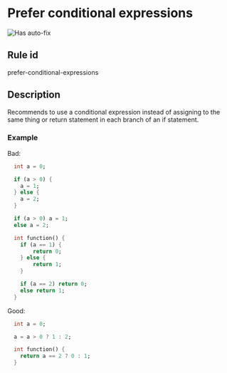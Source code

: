 # Prefer conditional expressions

![Has auto-fix](https://img.shields.io/badge/-has%20auto--fix-success)

## Rule id

prefer-conditional-expressions

## Description

Recommends to use a conditional expression instead of assigning to the same thing or return statement in each branch of an if statement.

### Example

Bad:

```dart
  int a = 0;

  if (a > 0) {
    a = 1;
  } else {
    a = 2;
  }

  if (a > 0) a = 1;
  else a = 2;

  int function() {
    if (a == 1) {
        return 0;
    } else {
        return 1;
    }

    if (a == 2) return 0;
    else return 1;
  }
```

Good:

```dart
  int a = 0;

  a = a > 0 ? 1 : 2;

  int function() {
    return a == 2 ? 0 : 1;
  }
```
